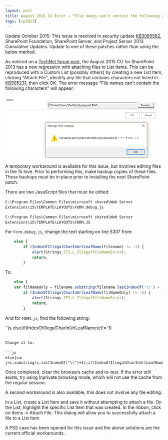 ```yaml
---
layout: post
title: August 2015 CU Error – “File names can’t contain the following characters”
tags: [sp2013]
---
```


Update October 2015: This issue is resolved in security update [KB3085582](https://support.microsoft.com/en-us/kb/3085582), SharePoint Foundation, SharePoint Server, and Project Server 2013 Cumulative Updates. Update to one of these patches rather than using the below method.

As noticed on a [TechNet forum post](https://social.technet.microsoft.com/Forums/office/en-US/5dc44e6e-b5bd-47f8-a75d-71c9841f9ace/august-2015-cu-list-attachments-give-file-names-cant-contain-the-following-characters-message?forum=sharepointadmin), the August 2015 CU for SharePoint 2013 has a new regression with attaching files to List Items. This can be reproduced with a Custom List (possibly others) by creating a new List Item, clicking "Attach File", identify any file that contains characters not listed in [KB905231](https://support.microsoft.com/en-us/kb/905231), then click OK. The error message "File names can't contain the following characters" will appear:

![FileNameError](/assets/images/2015/08/FileNameError.png)

A temporary workaround is available for this issue, but involves editing files in the 15 hive. Prior to performing this, make backup copies of these files. These backups must be in place prior to installing the next SharePoint patch.

There are two JavaScript files that must be edited:

`C:\Program Files\Common Files\microsoft shared\Web Server Extensions\15\TEMPLATE\LAYOUTS\FORM.debug.js`

`C:\Program Files\Common Files\microsoft shared\Web Server Extensions\15\TEMPLATE\LAYOUTS\FORM.JS`

For `Form.debug.js`, change the text starting on line 5307 from:

```js
    else {
        if (IndexOfIllegalCharInUrlLeafName(filename) != -1) {
            alert(Strings.STS.L_IllegalFileNameError);
            return;
        }
```

To:

```js
    else {
	var filNameOnly = filename.substring(filename.lastIndexOf('\\') + 1);
        if (IndexOfIllegalCharInUrlLeafName(filNameOnly) != -1) {
            alert(Strings.STS.L_IllegalFileNameError);
            return;
        }
```

And for `FORM.js`, find the following string:

``js
else{if(IndexOfIllegalCharInUrlLeafName(c)!=-1)
```

Change it to:

```js
else{var j=c.substring(c.lastIndexOf("\\")+1);if(IndexOfIllegalCharInUrlLeafName(j)!=-1)
```

Once completed, clear the browsers cache and re-test. If the error still exists, try using Inprivate browsing mode, which will not use the cache from the regular session.

A second workaround is also available, this does not involve any file editing.

In a List, create a List Item and save it without attempting to attach a file. On the List, highlight the specific List Item that was created. In the ribbon, click on Items -> Attach File. This dialog will allow you to successfully attach a file to a List Item.

A PSS case has been opened for this issue and the above solutions are the current official workarounds.